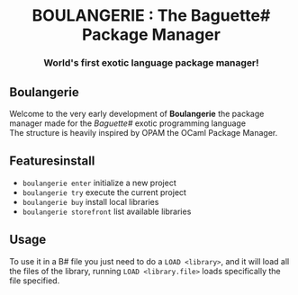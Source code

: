 <h1 align="center">BOULANGERIE : The Baguette# Package Manager</h1>
<h3 align="center">World's first exotic language package manager!</h3>

## Boulangerie
Welcome to the very early development of **Boulangerie** the package manager made for the *Baguette#* exotic programming language  
The structure is heavily inspired by OPAM the OCaml Package Manager.

## Featuresinstall
* `boulangerie enter` initialize a new project
* `boulangerie try` execute the current project 
* `boulangerie buy` install local libraries
* `boulangerie storefront` list available libraries

## Usage
To use it in a B# file you just need to do a `LOAD <library>`, and it will load all the files of the library,
running `LOAD <library.file>` loads specifically the file specified.
